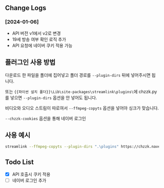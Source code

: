 ## Change Logs
### [2024-01-06]
- API 버전 v1에서 v2로 변경
- 19세 방송 여부 확인 로직 추가
- API 요청에 네이버 쿠키 적용 가능

## 플러그인 사용 방법

다운로드 한 파일을 폴더에 집어넣고 폴더 경로를 `--plugin-dirs` 뒤에 넣어주시면 됩니다.

또는 ```{{파이썬 설치 폴더}}\Lib\site-packages\streamlink\plugins\```에 chzzk.py를 넣으면 `--plugin-dirs` 옵션을 안 넣어도 됩니다.

비디오와 오디오 스트림이 따로여서 `--ffmpeg-copyts` 옵션을 넣어야 싱크가 맞습니다.

`--chzzk-cookies` 옵션을 통해 네이버 로그인

## 사용 예시
```bash
streamlink --ffmpeg-copyts --plugin-dirs ".\plugins" https://chzzk.naver.com/live/blahblah best --chzzk-cookies "NID_AUT=BLAH; NID_SES=BLAHBLAH;" -o output.mp4
```

## Todo List
- [x] API 호출시 쿠키 적용
- [ ] 네이버 로그인 추가 
